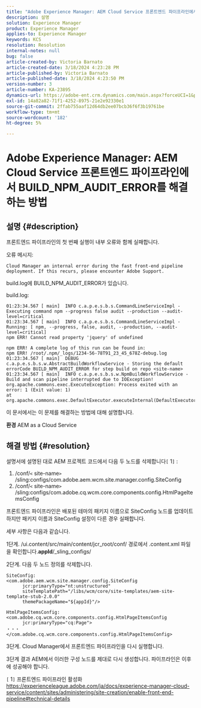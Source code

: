```yaml
---
title: "Adobe Experience Manager: AEM Cloud Service 프론트엔드 파이프라인에서 BUILD_NPM_AUDIT_ERROR를 해결하는 방법"
description: 설명
solution: Experience Manager
product: Experience Manager
applies-to: Experience Manager
keywords: KCS
resolution: Resolution
internal-notes: null
bug: false
article-created-by: Victoria Barnato
article-created-date: 3/18/2024 4:23:28 PM
article-published-by: Victoria Barnato
article-published-date: 3/18/2024 4:23:50 PM
version-number: 3
article-number: KA-23895
dynamics-url: https://adobe-ent.crm.dynamics.com/main.aspx?forceUCI=1&pagetype=entityrecord&etn=knowledgearticle&id=890d92d5-43e5-ee11-904c-00224806b7b2
exl-id: 14a82a82-71f1-4252-8975-21e2e92330e1
source-git-commit: 2ffab755aaf12d64db2ee07bcb36f6f3b19761be
workflow-type: tm+mt
source-wordcount: '182'
ht-degree: 5%

---
```


# Adobe Experience Manager: AEM Cloud Service 프론트엔드 파이프라인에서 BUILD_NPM_AUDIT_ERROR를 해결하는 방법

## 설명 {#description}


프론트엔드 파이프라인의 첫 번째 실행이 내부 오류와 함께 실패합니다.

오류 메시지:


```
Cloud Manager an internal error during the fast front-end pipeline deployment. If this recurs, please encounter Adobe Support.
```


build.log에 BUILD_NPM_AUDIT_ERROR가 있습니다.

build.log:


```
01:23:34.567 [ main]  INFO c.a.p.e.s.b.s.CommandLineServiceImpl - Executing command npm --progress false audit --production --audit-level=critical
01:23:34.567 [ main]  INFO c.a.p.e.s.b.s.CommandLineServiceImpl - Running: [ npm, --progress, false, audit, --production, --audit-level=critical] 
npm ERR! Cannot read property 'jquery' of undefined

npm ERR! A complete log of this run can be found in:
npm ERR! /root/.npm/_logs/1234-56-78T91_23_45_678Z-debug.log
01:23:34.567 [ main]  DEBUG c.a.p.e.s.b.s.w.AbstractBuildWorkflowService - Storing the default errorCode BUILD_NPM_AUDIT_ERROR for step build on repo <site-name>
01:23:34.567 [ main]  INFO c.a.p.e.s.b.s.w.NpmBuildWorkflowService - Build and scan pipeline interrupted due to IOException!
org.apache.commons.exec.ExecuteException: Process exited with an error: 1 (Exit value: 1)
at org.apache.commons.exec.DefaultExecutor.executeInternal(DefaultExecutor.java:404)
```


이 문서에서는 이 문제를 해결하는 방법에 대해 설명합니다.

<b>환경</b>
AEM as a Cloud Service


## 해결 방법 {#resolution}


설명서에 설명된 대로 AEM 프로젝트 코드에서 다음 두 노드를 삭제합니다`[` 1`]` :

1. /conf/`<` site-name`>` /sling:configs/com.adobe.aem.wcm.site.manager.config.SiteConfig
2. /conf/`<` site-name`>` /sling:configs/com.adobe.cq.wcm.core.components.config.HtmlPageItemsConfig

프론트엔드 파이프라인은 배포된 테마의 패키지 이름으로 SiteConfig 노드를 업데이트하지만 패키지 이름과 SiteConfig 설정이 다른 경우 실패합니다.

세부 사항은 다음과 같습니다.

1단계. /ui.content/src/main/content/jcr_root/conf/ 경로에서 .content.xml 파일을 확인합니다.__appId__/_sling_configs/

2단계. 다음 두 노드 정의를 삭제합니다.


```
SiteConfig:
<com.adobe.aem.wcm.site.manager.config.SiteConfig
      jcr:primaryType="nt:unstructured"
      siteTemplatePath="/libs/wcm/core/site-templates/aem-site-template-stub-2.0.0"
      themePackageName="${appId}"/>
```



```
HtmlPageItemsConfig:
<com.adobe.cq.wcm.core.components.config.HtmlPageItemsConfig
      jcr:primaryType="cq:Page">
・・・
</com.adobe.cq.wcm.core.components.config.HtmlPageItemsConfig>
```


3단계. Cloud Manager에서 프론트엔드 파이프라인을 다시 실행합니다.

3단계 결과 AEM에서 이러한 구성 노드를 제대로 다시 생성합니다. 파이프라인은 이후에 성공해야 합니다.

`[` 1`]`  프론트엔드 파이프라인 활성화 https://experienceleague.adobe.com/ja/docs/experience-manager-cloud-service/content/sites/administering/site-creation/enable-front-end-pipeline#technical-details
